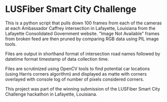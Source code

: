 # LUSFiber Smart City Challenge

This is a python script that pulls down 100 frames from each of the cameras at each Ambassador Caffrey intersection in Lafayette, Louisiana from the Lafayette Consolidated Government website. "Image Not Available" frames from broken feed are then pruned by comparing RGB data using PIL image tools.  

Files are output in shorthand format of intersection road names followed by datetime format timestamp of data collection time.  

Files are scrutinized using OpenCV tools to find potential car locations (using Harris corners algorithm) and displayed as matte with corners overlayed with console log of number of pixels considered corners. 

This project was part of the winning submission of the LUSFiber Smart City Challenge hackathon in Lafayette, Louisiana. 
